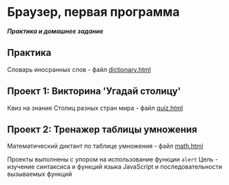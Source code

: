 # Браузер, первая программа
***Практика и домашнее задание***

## Практика
Словарь иносранных слов - файл [dictionary.html](dictionary.html)
## Проект 1: Викторина 'Угадай столицу'
Квиз на знание Столиц разных стран мира - файл [quiz.html](quiz.html)
## Проект 2: Тренажер таблицы умножения
Математический диктант по таблице умножения - файл [math.html](math.html)

Проекты выполнены с упором на использование функции `alert` 
Цель - изучение синтаксиса и функций языка JavaScript и последовательности вызываемых функций
